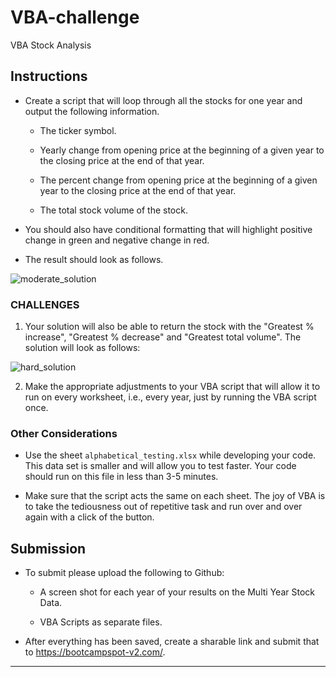 # VBA-challenge
VBA Stock Analysis

 ## Instructions

 * Create a script that will loop through all the stocks for one year and output the following information.

   * The ticker symbol.

   * Yearly change from opening price at the beginning of a given year to the closing price at the end of that year.

   * The percent change from opening price at the beginning of a given year to the closing price at the end of that year.

   * The total stock volume of the stock.

 * You should also have conditional formatting that will highlight positive change in green and negative change in red.

 * The result should look as follows.

 ![moderate_solution](Images/moderate_solution.png)

 ### CHALLENGES

 1. Your solution will also be able to return the stock with the "Greatest % increase", "Greatest % decrease" and "Greatest total volume". The solution will look as follows:

 ![hard_solution](Images/hard_solution.png)

 2. Make the appropriate adjustments to your VBA script that will allow it to run on every worksheet, i.e., every year, just by running the VBA script once.

 ### Other Considerations

 * Use the sheet `alphabetical_testing.xlsx` while developing your code. This data set is smaller and will allow you to test faster. Your code should run on this file in less than 3-5 minutes.

 * Make sure that the script acts the same on each sheet. The joy of VBA is to take the tediousness out of repetitive task and run over and over again with a click of the button.

 ## Submission

 * To submit please upload the following to Github:

   * A screen shot for each year of your results on the Multi Year Stock Data.

   * VBA Scripts as separate files.

 * After everything has been saved, create a sharable link and submit that to <https://bootcampspot-v2.com/>.

 - - -

